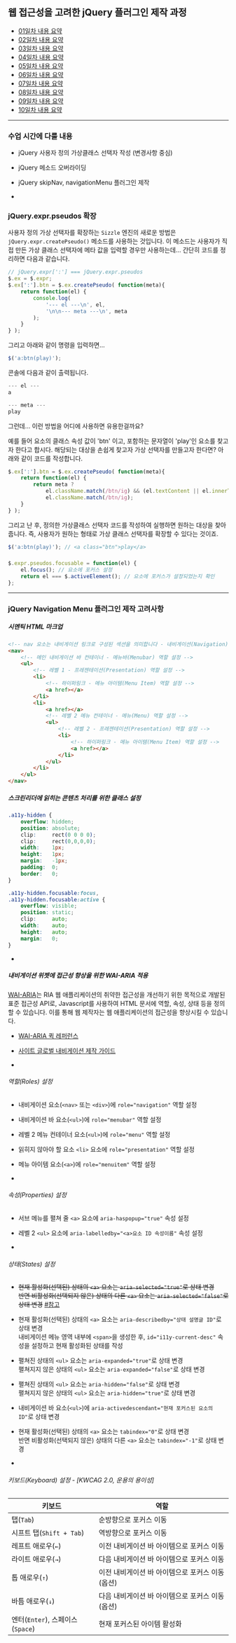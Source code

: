 ## 웹 접근성을 고려한 jQuery 플러그인 제작 과정

- [01일차 내용 요약](DOC/DAY01.md)
- [02일차 내용 요약](DOC/DAY02.md)
- [03일차 내용 요약](DOC/DAY03.md)
- [04일차 내용 요약](DOC/DAY04.md)
- [05일차 내용 요약](DOC/DAY05.md)
- [06일차 내용 요약](DOC/DAY06.md)
- [07일차 내용 요약](DOC/DAY07.md)
- [08일차 내용 요약](DOC/DAY08.md)
- [09일차 내용 요약](DOC/DAY09.md)
- [10일차 내용 요약](DOC/DAY10.md)

---

### 수업 시간에 다룰 내용
- jQuery 사용자 정의 가상클래스 선택자 작성 (변경사항 중심)
- jQuery 메소드 오버라이딩
- jQuery skipNav, navigationMenu 플러그인 제작

-

### jQuery.expr.pseudos 확장

사용자 정의 가상 선택자를 확장하는 `Sizzle` 엔진의 새로운 방법은 `jQuery.expr.createPseudo()` 메소드를 사용하는 것입니다. 이 메소드는 사용자가 직접 만든 가상 클래스 선택자에 메타 값을 입력할 경우만 사용하는데... 간단히 코드를 정리하면 다음과 같습니다.

```js
// jQuery.expr[':'] === jQuery.expr.pseudos
$.ex = $.expr;
$.ex[':'].btn = $.ex.createPseudo( function(meta){
	return function(el) {
		console.log(
			'--- el ---\n', el,
			'\n\n--- meta ---\n', meta
		);
	}
} );
```

그리고 아래와 같이 명령을 입력하면...

```js
$('a:btn(play)');
```

콘솔에 다음과 같이 출력됩니다.

```js
--- el ---
a

--- meta ---
play
```

그런데... 이런 방법을 어디에 사용하면 유용한걸까요?

예를 들어 <a> 요소의 클래스 속성 값이 'btn' 이고,
포함하는 문자열이 'play'인 요소를 찾고자 한다고 합시다.
해당되는 대상을 손쉽게 찾고자 가상 선택자를 만들고자 한다면?
아래와 같이 코드를 작성합니다.

```js
$.ex[':'].btn = $.ex.createPseudo( function(meta){
	return function(el) {
		return meta ?
			el.className.match(/btn/ig) && (el.textContent || el.innerText) === meta :
			el.className.match(/btn/ig);
	}
} );
```

그리고 난 후, 정의한 가상클래스 선택자 코드를 작성하여 실행하면 원하는 대상을 찾아줍니다.
즉, 사용자가 원하는 형태로 가상 클래스 선택자를 확장할 수 있다는 것이죠.

```js
$('a:btn(play)'); // <a class="btn">play</a>
```

###

```js
$.expr.pseudos.focusable = function(el) {
    el.focus(); // 요소에 포커스 설정
    return el === $.activeElement(); // 요소에 포커스가 설정되었는지 확인
};
```

---

### jQuery Navigation Menu 플러그인 제작 고려사항

##### 시멘틱 HTML 마크업
```html
<!-- nav 요소는 내비게이션 링크로 구성된 섹션을 의미합니다 - 내비게이션(Navigation) 역할 설정 -->
<nav>
	<!-- 메인 내비게이션 바 컨테이너 - 메뉴바(Menubar) 역할 설정 -->
	<ul>
		<!-- 레벨 1 - 프레젠테이션(Presentation) 역할 설정 -->
		<li>
			<!-- 하이퍼링크 - 메뉴 아이템(Menu Item) 역할 설정 -->
			<a href></a>
		</li>
		<li>
			<a href></a>
			<!-- 레벨 2 메뉴 컨테이너 - 메뉴(Menu) 역할 설정 -->
			<ul>
				<!-- 레벨 2 - 프레젠테이션(Presentation) 역할 설정 -->
				<li>
					<!-- 하이퍼링크 - 메뉴 아이템(Menu Item) 역할 설정 -->
					<a href></a>
				</li>
			</ul>
		</li>
	</ul>
</nav>
```

##### 스크린리더에 읽히는 콘텐츠 처리를 위한 클래스 설정
```css
.a11y-hidden {
	overflow: hidden;
	position: absolute;
	clip:     rect(0 0 0 0);
	clip:     rect(0,0,0,0);
	width:    1px;
	height:   1px;
	margin:   -1px;
	padding:  0;
	border:   0;
}

.a11y-hidden.focusable:focus,
.a11y-hidden.focusable:active {
	overflow: visible;
	position: static;
	clip:     auto;
	width:    auto;
	height:   auto;
	margin:   0;
}
```

-

##### 내비게이션 위젯에 접근성 향상을 위한 WAI-ARIA 적용
[WAI-ARIA](http://www.w3.org/TR/wai-aria/)는 RIA 웹 애플리케이션의 취약한 접근성을 개선하기 위한 목적으로 개발된 표준 접근성 API로, Javascript를 사용하여 HTML 문서에 역할, 속성, 상태 등을 정의할 수 있습니다. 이를 통해 웹 제작자는 웹 애플리케이션의 접근성을 향상시킬 수 있습니다.

- [WAI-ARIA 퀵 레퍼런스](http://www.w3.org/TR/wai-aria/appendices#quickref)
- [사이트 글로벌 내비게이션 제작 가이드](http://www.w3.org/TR/wai-aria-practices/#Site_Navigator_General)

-

###### 역할(Roles) 설정
- 내비게이션 요소(`<nav>` 또는 `<div>`)에 `role="navigation"` 역할 설정
- 내비게이션 바 요소(`<ul>`)에 `role="menubar"` 역할 설정
- 레벨 2 메뉴 컨테이너 요소(`<ul>`)에 `role="menu"` 역할 설정
- 읽히지 않아야 할 요소 `<li>` 요소에 `role="presentation"` 역할 설정
- 메뉴 아이템 요소(`<a>`)에 `role="menuitem"` 역할 설정

-

###### 속성(Properties) 설정
- 서브 메뉴를 펼쳐 줄 `<a>` 요소에 `aria-haspopup="true"` 속성 설정
- 레벨 2 `<ul>` 요소에 `aria-labelledby="<a>요소 ID 속성이름"` 속성 설정

-

###### 상태(States) 설정
- ~~현재 활성화(선택된) 상태의 `<a>` 요소는 `aria-selected="true"`로 상태 변경<br>
	반면 비활성화(선택되지 않은) 상태의 다른 `<a>` 요소는 `aria-selected="false"`로 상태 변경~~ [#참고](http://www.w3.org/TR/wai-aria/roles#menuitem)
- 현재 활성화(선택된) 상태의 `<a>` 요소는 `aria-describedby="상태 설명글 ID"`로 상태 변경<br> 내비게이션 메뉴 영역 내부에 `<span>`을 생성한 후, `id="i11y-current-desc"` 속성을 설정하고 현재 활성화된 상태를 작성
- 펼쳐진 상태의 `<ul>` 요소는 `aria-expanded="true"`로 상태 변경<br>
	펼쳐지지 않은 상태의 `<ul>` 요소는 `aria-expanded="false"`로 상태 변경
- 펼쳐진 상태의 `<ul>` 요소는 `aria-hidden="false"`로 상태 변경<br>
	펼쳐지지 않은 상태의 `<ul>` 요소는 `aria-hidden="true"`로 상태 변경
- 내비게이션 바 요소(`<ul>`)에 `aria-activedescendant="현재 포커스된 요소의 ID"`로 상태 변경
- 현재 활성화(선택된) 상태의 `<a>` 요소는 `tabindex="0"`로 상태 변경<br>
	반면 비활성화(선택되지 않은) 상태의 다른 `<a>` 요소는 `tabindex="-1"`로 상태 변경

-

###### 키보드(Keyboard) 설정 - [KWCAG 2.0, 운용의 용이성]
키보드 | 역할
--- | ---
탭(`Tab`) | 순방향으로 포커스 이동
시프트 탭(`Shift + Tab`) | 역방향으로 포커스 이동
레프트 애로우(`←`) | 이전 내비게이션 바 아이템으로 포커스 이동
라이트 애로우(`→`) | 다음 내비게이션 바 아이템으로 포커스 이동
톱 애로우(`↑`) | 이전 내비게이션 바 아이템으로 포커스 이동 (옵션)
바틈 애로우(`↓`) | 다음 내비게이션 바 아이템으로 포커스 이동 (옵션)
엔터(`Enter`), 스페이스(`Space`) | 현재 포커스된 아이템 활성화
